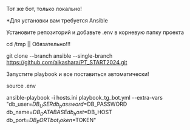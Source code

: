Тот же бот, только локально!

*Для установки вам требуется Ansible

Установите репозиторий и добавьте .env в корневую папку проекта

 cd /tmp        || Обязательно!!!

 git clone --branch ansible --single-branch https://github.com/alkashara/PT_START2024.git

Запустите playbook и все поставиться автоматически!

source .env

ansible-playbook -i hosts.ini playbook_tg_bot.yml --extra-vars "db_user=$DB_USER db_password=$DB_PASSWORD db_name=$DB_DATABASE db_host=$DB_HOST db_port=$DB_PORT bot_token=$TOKEN"

